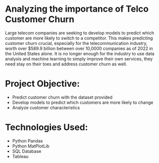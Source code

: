 # Analyzing the importance of Telco Customer Churn

Large telecom companies are seeking to develop models to predict which customer are more likely to switch to a competitor. This makes predicting customer churn crucial, especially for the telecommunication industry, worth over $589.9  billion between over 10,0000 companies as of 2022 in the United States alone. It is no longer enough for the industry to use data analysis and machine learning to simply improve their own services, they need stay on their toes and address customer churn as well.

# Project Objective:

- Predict customer churn with the dataset provided
- Develop models to predict which customers are more likely to change
- Analyze customer characteristics

# Technologies Used:

- Python Pandas
- Python MatPlotLib
- SQL Database
- Tableau
